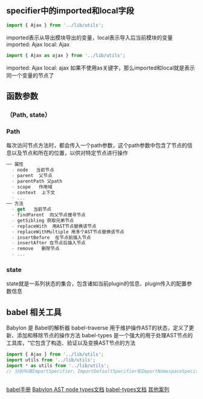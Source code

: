 ## specifier中的imported和local字段
```js
import { Ajax } from '../lib/utils';
```
imported表示从导出模块导出的变量，local表示导入后当前模块的变量
imported: Ajax
local: Ajax
```js
import { Ajax as ajax } from '../lib/utils';
```
imported: Ajax
local: ajax
如果不使用as关键字，那么imported和local就是表示同一个变量的节点了

## 函数参数
### （Path, state）
###  Path
每次访问节点方法时，都会传入一个path参数，这个path参数中包含了节点的信息以及节点和所在的位置，以供对特定节点进行操作
```js
── 属性      
  - node   当前节点
  - parent  父节点
  - parentPath 父path
  - scope   作用域
  - context  上下文
  - ...
── 方法
  - get   当前节点
  - findParent  向父节点搜寻节点
  - getSibling 获取兄弟节点
  - replaceWith  用AST节点替换该节点
  - replaceWithMultiple 用多个AST节点替换该节点
  - insertBefore  在节点前插入节点
  - insertAfter 在节点后插入节点
  - remove   删除节点
  - ...
```
### state
state就是一系列状态的集合，包含诸如当前plugin的信息、plugin传入的配置参数信息

## babel 相关工具
Babylon 是 Babel的解析器
babel-traverse 用于维护操作AST的状态，定义了更新、添加和移除节点的操作方法
babel-types 是一个强大的用于处理AST节点的工具库，“它包含了构造、验证以及变换AST节点的方法

```js
import { Ajax } from '../lib/utils';
import utils from '../lib/utils';
import * as utils from '../lib/utils';
// 分别叫做ImportSpecifier、ImportDefaultSpecifier和ImportNamespaceSpecifier
```


## 
[babel手册](https://github.com/jamiebuilds/babel-handbook/blob/master/translations/zh-Hans/plugin-handbook.md#toc-stages-of-babel)
[Babylon AST node types文档](https://github.com/babel/babylon/blob/master/ast/spec.md#importspecifier)
[babel-types文档](https://www.babeljs.cn/docs/babel-types#importdeclaration)
[其他案列](https://zhuanlan.zhihu.com/p/72995336)

